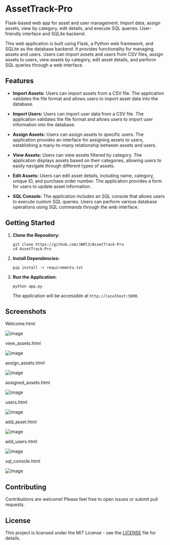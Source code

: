 # AssetTrack-Pro
Flask-based web app for asset and user management. Import data, assign assets, view by category, edit details, and execute SQL queries. User-friendly interface and SQLite backend.

This web application is built using Flask, a Python web framework, and SQLite as the database backend. It provides functionality for managing assets and users. Users can import assets and users from CSV files, assign assets to users, view assets by category, edit asset details, and perform SQL queries through a web interface.

## Features

- **Import Assets:** Users can import assets from a CSV file. The application validates the file format and allows users to import asset data into the database.

- **Import Users:** Users can import user data from a CSV file. The application validates the file format and allows users to import user information into the database.

- **Assign Assets:** Users can assign assets to specific users. The application provides an interface for assigning assets to users, establishing a many-to-many relationship between assets and users.

- **View Assets:** Users can view assets filtered by category. The application displays assets based on their categories, allowing users to easily navigate through different types of assets.

- **Edit Assets:** Users can edit asset details, including name, category, unique ID, and purchase order number. The application provides a form for users to update asset information.

- **SQL Console:** The application includes an SQL console that allows users to execute custom SQL queries. Users can perform various database operations using SQL commands through the web interface.

## Getting Started

1. **Clone the Repository:**
   ```
   git clone https://github.com/JAMl3/AssetTrack-Pro
   cd AssetTrack-Pro
   ```

2. **Install Dependencies:**
   ```
   pip install -r requirements.txt
   ```

3. **Run the Application:**
   ```
   python app.py
   ```

   The application will be accessible at `http://localhost:5000`.

## Screenshots

Welcome.html

![image](https://github.com/JAMl3/AssetTrack-Pro/assets/97791913/5e2b56e7-36ac-4945-a140-c40bc83f185d)

view_assets.html

![image](https://github.com/JAMl3/AssetTrack-Pro/assets/97791913/c341b638-7973-4124-be75-d497e016ba95)

assign_assets.html

![image](https://github.com/JAMl3/AssetTrack-Pro/assets/97791913/ccd1c7c6-d61e-4906-80b5-d65a0953f9f9)

assigned_assets.html

![image](https://github.com/JAMl3/AssetTrack-Pro/assets/97791913/27ea1d36-fa22-4b8f-b759-eacfaeeb04a9)

users.html

![image](https://github.com/JAMl3/AssetTrack-Pro/assets/97791913/e2e31559-b76c-4b59-92de-2f6fc09b9ba9)

add_asset.html

![image](https://github.com/JAMl3/AssetTrack-Pro/assets/97791913/c847d8fb-70b8-450c-adae-4bf4233bf1cc)

add_users.html

![image](https://github.com/JAMl3/AssetTrack-Pro/assets/97791913/1887a611-9726-4f84-a02a-f859e274b6dd)

sql_console.html

![image](https://github.com/JAMl3/AssetTrack-Pro/assets/97791913/f0eae4c8-9f04-47dc-ba09-526fe2246a9f)



## Contributing

Contributions are welcome! Please feel free to open issues or submit pull requests.

## License

This project is licensed under the MIT License - see the [LICENSE](LICENSE) file for details.
